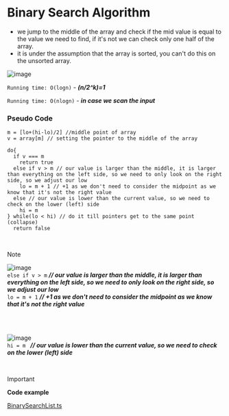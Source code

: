 # Binary Search Algorithm

- we jump to the middle of the array and check if the mid value is equal to the value we need to find, if it's not we can check only one half of the array.
- it is under the assumption that the array is sorted, you can't do this on the unsorted array.

![image](https://github.com/mbrezov/The-Last-Algorithms-Course-Youll-Need-notes/assets/127137480/d2ca3094-aac1-4cb6-bf5c-d3aa8d16a3ba)

`Running time: O(logn)` - ***(n/2^k)=1***

`Running time: O(nlogn)` - ***in case we scan the input***

### Pseudo Code

```
m = [lo+(hi-lo)/2] //middle point of array
v = array[m] // setting the pointer to the middle of the array

do{
  if v === m
    return true
  else if v > m // our value is larger than the middle, it is larger than everything on the left side, so we need to only look on the right side, so we adjust our low
    lo = m + 1 // +1 as we don't need to consider the midpoint as we know that it's not the right value
  else // our value is lower than the current value, so we need to check on the lower (left) side
    hi = m 
} while(lo < hi) // do it till pointers get to the same point (collapse)
  return false
```

<br />

>[!NOTE]
>![image](https://github.com/mbrezov/The-Last-Algorithms-Course-Youll-Need-notes/assets/127137480/c600476a-3894-4e70-b430-60a7c6a9756d)
><br />
>`else if v > m` ***// our value is larger than the middle, it is larger than everything on the left side, so we need to only look on the right side, so we adjust our low***
><br />
    `lo = m + 1` ***// +1 as we don't need to consider the midpoint as we know that it's not the right value***
>
><br />
><br />
>
>![image](https://github.com/mbrezov/The-Last-Algorithms-Course-Youll-Need-notes/assets/127137480/81e56206-e210-481f-bc68-3d9ea8f25f2e)
><br />
>`hi = m ` ***// our value is lower than the current value, so we need to check on the lower (left) side***

<br />

> [!IMPORTANT]
> **Code example**
> 
> [BinarySearchList.ts](https://github.com/mbrezov/The-Last-Algorithms-Course-Youll-Need-notes/blob/main/04-Binary%20Search%20Algorithm/src/BinarySearchList.ts)
